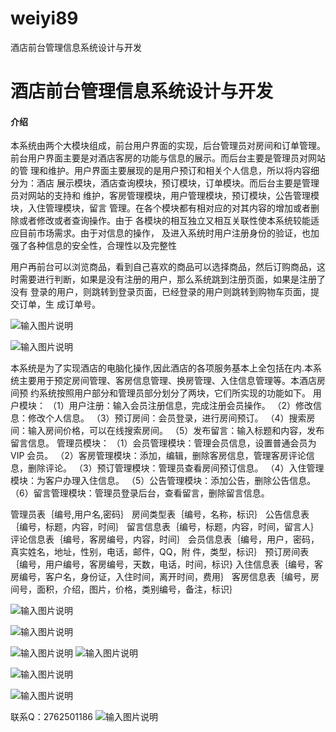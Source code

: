 # weiyi89
酒店前台管理信息系统设计与开发

# 酒店前台管理信息系统设计与开发

#### 介绍
本系统由两个大模块组成，前台用户界面的实现，后台管理员对房间和订单管理。
前台用户界面主要是对酒店客房的功能与信息的展示。而后台主要是管理员对网站的管
理和维护。用户界面主要展现的是用户预订和相关个人信息，所以将内容细分为：酒店
展示模块，酒店查询模块，预订模块，订单模块。而后台主要是管理员对网站的支持和
维护，客房管理模块，用户管理模块，预订模块，公告管理模块，入住管理模块，留言
管理。在各个模块都有相对应的对其内容的增加或者删除或者修改或者查询操作。由于
各模块的相互独立又相互关联性使本系统较能适应目前市场需求。由于对信息的操作，
及进入系统时用户注册身份的验证，也加强了各种信息的安全性，合理性以及完整性

用户再前台可以浏览商品，看到自己喜欢的商品可以选择商品，然后订购商品，这
时需要进行判断，如果是没有注册的用户，那么系统跳到注册页面，如果是注册了没有
登录的用户，则跳转到登录页面，已经登录的用户则跳转到购物车页面，提交订单，生 成订单号。

![输入图片说明](https://images.gitee.com/uploads/images/2020/1203/160229_9ddb3024_4865385.png "屏幕截图.png")

![输入图片说明](https://images.gitee.com/uploads/images/2020/1203/203157_04f2b682_4865385.png "屏幕截图.png")

本系统是为了实现酒店的电脑化操作,因此酒店的各项服务基本上全包括在内.本系
统主要用于预定房间管理、客房信息管理、换房管理、入住信息管理等。本酒店房间预
约系统按照用户部分和管理员部分划分了两块，它们所实现的功能如下。
用户模块： （1）用户注册：输入会员注册信息，完成注册会员操作。 （2）修改信息：修改个人信息。 （3）预订房间：会员登录，进行房间预订。 （4）搜索房间：输入房间价格，可以在线搜索房间。 （5）发布留言：输入标题和内容，发布留言信息。
管理员模块： （1）会员管理模块：管理会员信息，设置普通会员为 VIP 会员。 （2）客房管理模块：添加，编辑，删除客房信息，管理客房评论信息，删除评论。 （3）预订管理模块：管理员查看房间预订信息。 （4）入住管理模块：为客户办理入住信息。 （5）公告管理模块：添加公告，删除公告信息。 （6）留言管理模块：管理员登录后台，查看留言，删除留言信息。

管理员表｛编号,用户名,密码｝
房间类型表｛编号，名称，标识｝
公告信息表｛编号，标题，内容，时间｝
留言信息表｛编号，标题，内容，时间，留言人｝
评论信息表｛编号，客房编号，内容，时间｝ 会员信息表｛编号，用户，密码，真实姓名，地址，性别，电话，邮件，QQ，附
件，类型，标识｝ 预订房间表｛编号，用户编号，客房编号，天数，电话，时间，标识}
入住信息表｛编号，客房编号，客户名，身份证，入住时间，离开时间，费用｝
客房信息表｛编号，房间号，面积，介绍，图片，价格，类别编号，备注，标识｝ 

![输入图片说明](https://images.gitee.com/uploads/images/2020/1203/203235_44ebebcf_4865385.png "屏幕截图.png")

![输入图片说明](https://images.gitee.com/uploads/images/2020/1203/203243_b2e8cf56_4865385.png "屏幕截图.png")

![输入图片说明](https://images.gitee.com/uploads/images/2020/1203/203250_c6ea9f42_4865385.png "屏幕截图.png")
![输入图片说明](https://images.gitee.com/uploads/images/2020/1203/203255_29d896c6_4865385.png "屏幕截图.png")

![输入图片说明](https://images.gitee.com/uploads/images/2020/1203/203302_44419491_4865385.png "屏幕截图.png")

![输入图片说明](https://images.gitee.com/uploads/images/2020/1203/203312_47368be8_4865385.png "屏幕截图.png")



联系Q：2762501186
![输入图片说明](https://images.gitee.com/uploads/images/2020/1119/003728_cd598bb9_4865385.jpeg "微信.jpg")
